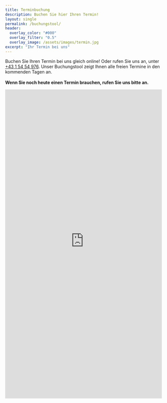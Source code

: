 ```yaml
---
title: Terminbuchung
description: Buchen Sie hier Ihren Termin!
layout: single
permalink: /buchungstool/
header:
  overlay_color: "#000"
  overlay_filter: "0.5"
  overlay_image: /assets/images/termin.jpg
excerpt: "Ihr Termin bei uns"
---
```

Buchen Sie Ihren Termin bei uns gleich online! Oder rufen Sie uns an, unter <a href="tel:+43 1 54 54 976">+43 1 54 54 976</a>.
Unser Buchungstool zeigt Ihnen alle freien Termine in den kommenden Tagen an. <br><br>
<b>Wenn Sie noch heute einen Termin brauchen, rufen Sie uns bitte an.</b>
<iframe src="https://bacherplatz.vet-booking.net" width="100%" height="990" style="border:0;" allowfullscreen="" loading="eager" scrolling="no" referrerpolicy="no-referrer-when-downgrade"></iframe>
